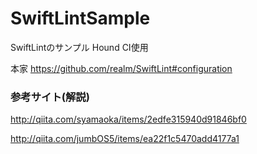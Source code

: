 # SwiftLintSample

SwiftLintのサンプル Hound CI使用

本家
https://github.com/realm/SwiftLint#configuration

### 参考サイト(解説)

http://qiita.com/syamaoka/items/2edfe315940d91846bf0

http://qiita.com/jumbOS5/items/ea22f1c5470add4177a1

